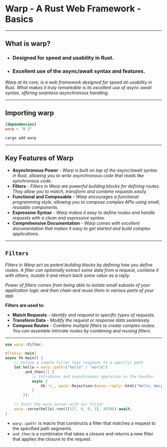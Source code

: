 # Warp - A Rust Web Framework - Basics

---
## What is warp?
- ### Designed for speed and usability in Rust.
- ### Excellent use of the async/await syntax and features.
_Warp at its core, is a web framework designed for speed an usability in Rust. What makes it truly remarkable is its excellent use of async await syntax, offering seamless asynchronous handling._

---
## Importing warp
```toml
[dependencies]
warp = "0.3"
```
```bash
cargo add warp
```

---
## Key Features of Warp
- **Asynchronous Power** - _Warp is built on top of the async/await syntax in Rust, allowing you to write asynchronous code that reads like synchronous code._
- **Filters** - _Filters in Warp are powerful building blocks for defining routes. They allow you to match, transform and combine requests easily._
- **Functional and Composable** - _Warp encourages a functional programming style, allowing you to compose complex APIs using small, reusable components._
- **Expressive Syntax** - _Warp makes it easy to define routes and handle requests with a clean and expressive syntax._
- **Comprehensive Documentation** - _Warp comes with excellent documentation that makes it easy to get started and build complex applications._

---
## `Filters`
_Filters in Warp act as potent building blocks by defining how you define routes. A filter can optionally extract some data from a request, combine it with others, mutate it and return back some value as a reply._

_Power of filters comes from being able to isolate small subsets of your application logic and then chain and reuse them in various parts of your app._

**Filters are used to:**
- **Match Requests** - _Identify and respond to specific types of requests._
- **Transform Data** - _Modify the request or response data seamlessly._
- **Compose Routes** - _Combine multiple filters to create complex routes. You can assemble intricate routes by combining and reusing filters._
---

```rust
use warp::Filter;

#[tokio::main]
async fn main() {
    // Define a simple filter that responds to a specific path
    let hello = warp::path!("hello" / "world")
        .and_then(|| {
            // Introduces and asynchronous operation in the handler
            async {
                Ok::<_, warp::Rejection>(warp::reply::html("Hello, Warp!"))
            }
        });
    
    // Start the warp server with our filter
    warp::serve(hello).run(([127, 0, 0, 1], 3030)).await;
}
```
- `warp::path!` is macro that constructs a filter that matches a request to the specified path segments.
- `and_then` is a combinator that takes a closure and returns a new filter that applies the closure to the request.